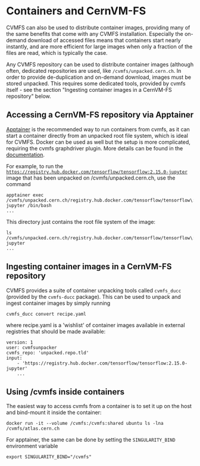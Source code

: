# Containers and CernVM-FS

CVMFS can also be used to distribute container images, providing many of the same benefits that come with any CVMFS installation. Especially the on-demand download of accessed files means that containers start nearly instantly, and are more efficient for large images when only a fraction of the files are read, which is typically the case.

Any CVMFS repository can be used to distribute container images (although often, dedicated repositories are used, like `/cvmfs/unpacked.cern.ch`. In order to provide de-duplication and on-demand download, images must be stored unpacked. This requires some dedicated tools, provided by cvmfs itself - see the section "Ingesting container images in a CernVM-FS repository" below.

## Accessing a CernVM-FS repository via Apptainer

[Apptainer](https://apptainer.org/) is the recommended way to run containers from cvmfs, as it can start a container directly from an unpacked root file system, which is ideal for CVMFS.
Docker can be used as well but the setup is more complicated, requiring the cvmfs graphdriver plugin. More details can be found in the [documentation](https://cvmfs.readthedocs.io/en/stable/cpt-graphdriver.html).

For example, to run the [`https://registry.hub.docker.com/tensorflow/tensorflow:2.15.0-jupyter`](https://hub.docker.com/layers/tensorflow/tensorflow/2.15.0-jupyter/images/sha256-3bf17d6d5f2ed968543238936cca0725ca664d24729c537778b1333a315036d7?context=explore) image that has been unpacked on /cvmfs/unpacked.cern.ch, use the command

```
apptainer exec /cvmfs/unpacked.cern.ch/registry.hub.docker.com/tensorflow/tensorflow\:2.15.0-jupyter /bin/bash
...
```

This directory just contains the root file system of the image:

```
ls /cvmfs/unpacked.cern.ch/registry.hub.docker.com/tensorflow/tensorflow\:2.15.0-jupyter
...
```



## Ingesting container images in a CernVM-FS repository

CVMFS provides a suite of container unpacking tools called `cvmfs_ducc` (provided by the `cvmfs-ducc` package). This can be used to unpack and ingest container images by simply running

```
cvmfs_ducc convert recipe.yaml 
```
where recipe.yaml is a 'wishlist' of container images available in external registries that should be made available:

```
version: 1
user: cvmfsunpacker
cvmfs_repo: 'unpacked.repo.tld'
input:
    - 'https://registry.hub.docker.com/tensorflow/tensorflow:2.15.0-jupyter'
    ...
```


## Using /cvmfs inside containers

The easiest way to access cvmfs from a container is to set it up on the host and bind-mount it inside the container:

```
docker run -it --volume /cvmfs:/cvmfs:shared ubuntu ls -lna /cvmfs/atlas.cern.ch
```

For apptainer, the same can be done by setting the `SINGULARITY_BIND` environment variable 

```
export SINGULARITY_BIND="/cvmfs"
```
